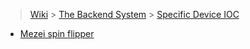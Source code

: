 > [Wiki](Home) > [The Backend System](The-Backend-System) > [Specific Device IOC](Specific-Device-IOC)

* [Mezei spin flipper](Mezei-Spin-Flipper)